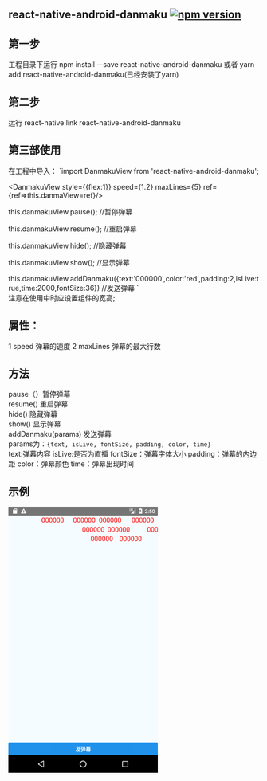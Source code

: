 ## react-native-android-danmaku [![npm version](https://badge.fury.io/js/react-native-android-danmaku.svg)](https://badge.fury.io/js/react-native-android-danmaku)
## 第一步
工程目录下运行 npm install --save react-native-android-danmaku 或者 yarn add react-native-android-danmaku(已经安装了yarn)
## 第二步
运行 react-native link react-native-android-danmaku
## 第三部使用
在工程中导入：
`import DanmakuView from 'react-native-android-danmaku';

<DanmakuView style={{flex:1}} speed={1.2} maxLines={5} ref={ref=>this.danmaView=ref}/>

this.danmakuView.pause(); //暂停弹幕

this.danmakuView.resume(); //重启弹幕

this.danmakuView.hide(); //隐藏弹幕

this.danmakuView.show(); //显示弹幕

this.danmakuView.addDanmaku({text:'000000',color:'red',padding:2,isLive:true,time:2000,fontSize:36}) //发送弹幕
`<br/>
注意在使用中时应设置组件的宽高;
## 属性：
1 speed 弹幕的速度
2 maxLines 弹幕的最大行数
## 方法
pause（）暂停弹幕<br/>
resume() 重启弹幕<br/>
hide() 隐藏弹幕<br/>
show() 显示弹幕<br/>
addDanmaku(params) 发送弹幕
<br/>
params为：`{text,
isLive,
fontSize,
padding,
color,
time}`<br/>
text:弹幕内容
isLive:是否为直播
fontSize：弹幕字体大小
padding：弹幕的内边距
color：弹幕颜色
time：弹幕出现时间
## 示例
<!--![image](https://github.com/2534290808/react-native-android-danmaku/blob/master/images/Screenshot_1513176625.png)-->
<img src="https://github.com/2534290808/react-native-android-danmaku/blob/master/images/Screenshot_1513176625.png" width = "300"  alt="图片名称" align=center />
